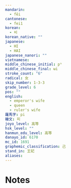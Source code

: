 ```yaml
---
mandarin:
  - fēi
cantonese:
  - fei1
korean:
  - 비
korean_native: ""
japanese:
  - HI
  - HAI
japanese_nanori: ""
vietnamese:
middle_chinese_initial: pʰ
middle_chinese_final: ʉi
stroke_count: "6"
radical: 女
skip_number: 1-3-3
grade_level: 6
pos: ""
english:
  - emperor's wife
  - queen
  - ruler's wife
羅馬字: pi
韓文: 피
joyo_level: 高等
hsk_level: ""
hanmun_edu_level: 高等
danayo_id: 6170
mc_id: 1691
graphemic_classification: 己
stand_in: 王妃
aliases:
---
```


# Notes
